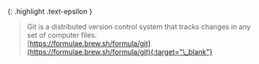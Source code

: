 <!-- LOCATION -->
<!-- _includes/components/git/ -->

<!-- INCLUDE -->
<!-- components/git/intro.md -->


<!-- MAIN CONTENT -->

{: .highlight .text-epsilon }
> Git is a distributed version control system that tracks changes in any set of computer files.<br>
> [https://formulae.brew.sh/formula/git](https://formulae.brew.sh/formula/git){:target="\_blank"}
